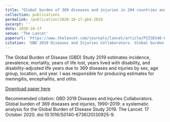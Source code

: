 ```yaml
---
title: "Global burden of 369 diseases and injuries in 204 countries and territories, 1990–2019: a systematic analysis for the Global Burden of Disease Study 2019"
collection: publications
permalink: /publication/2020-10-17-gbd-2019
excerpt: ''
date: 2020-10-17
venue: 'The Lancet'
paperurl: 'https://www.thelancet.com/journals/lancet/article/PIIS0140-6736(20)30925-9/fulltext'
citation: 'GBD 2019 Diseases and Injuries Collaborators. Global burden of 369 diseases and injuries, 1990–2019: a systematic analysis for the Global Burden of Disease Study 2019. The Lancet. 17 October 2020. doi:10.1016/S0140-6736(20)30925-9.'
---
```

The Global Burden of Disease (GBD) Study 2019 estimates incidence, prevalence, mortality, years of life lost, years lived with disability, and disability-adjusted life years due to 369 diseases and injuries by sex, age group, location, and year. I was responsible for producing estimates for meningitis, encephalitis, and otitis.

[Download paper here](https://www.thelancet.com/journals/lancet/article/PIIS0140-6736(20)30925-9/fulltext)

Recommended citation: GBD 2019 Diseases and Injuries Collaborators. Global burden of 369 diseases and injuries, 1990–2019: a systematic analysis for the Global Burden of Disease Study 2019. The Lancet. 17 October 2020. doi:10.1016/S0140-6736(20)30925-9.